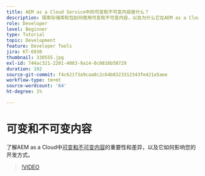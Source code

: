 ```yaml
---
title: AEM as a Cloud Service中的可变和不可变内容是什么？
description: 探索存储库和包如何使用可变和不可变内容，以及为什么它在AEM as a Cloud Service中很重要。
role: Developer
level: Beginner
type: Tutorial
topic: Development
feature: Developer Tools
jira: KT-6930
thumbnail: 330555.jpg
exl-id: 744ac321-2201-4083-9a14-0c0816b50729
duration: 192
source-git-commit: f4c621f3a9caa8c2c64b8323312343fe421a5aee
workflow-type: tm+mt
source-wordcount: '64'
ht-degree: 1%

---
```


# 可变和不可变内容

了解AEM as a Cloud中[可变和不可变内容](https://experienceleague.adobe.com/docs/experience-manager-cloud-service/implementing/developing/aem-project-content-package-structure.html?lang=zh-Hans)的重要性和差异，以及它如何影响您的开发方式。

>[!VIDEO](https://video.tv.adobe.com/v/330555?quality=12&learn=on)
